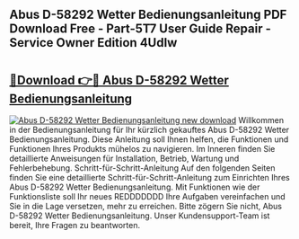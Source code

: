 ## Abus D-58292 Wetter Bedienungsanleitung PDF Download Free - Part-5T7 User Guide Repair - Service Owner Edition 4UdIw

# <h2><a href="http://df5o23b.blite.top/?on=Abus+D-58292+Wetter+Bedienungsanleitung">🔗Download 👉🔴 Abus D-58292 Wetter Bedienungsanleitung</a></h2>

[![Abus D-58292 Wetter Bedienungsanleitung new download](https://i.imgur.com/lujVjoI.png)](http://df5o23b.blite.top/?on=Abus+D-58292+Wetter+Bedienungsanleitung)
Willkommen in der Bedienungsanleitung für Ihr kürzlich gekauftes Abus D-58292 Wetter Bedienungsanleitung. Diese Anleitung soll Ihnen helfen, die Funktionen und Funktionen Ihres Produkts mühelos zu navigieren. Im Inneren finden Sie detaillierte Anweisungen für Installation, Betrieb, Wartung und Fehlerbehebung. Schritt-für-Schritt-Anleitung Auf den folgenden Seiten finden Sie eine detaillierte Schritt-für-Schritt-Anleitung zum Einrichten Ihres Abus D-58292 Wetter Bedienungsanleitung. Mit Funktionen wie der Funktionsliste soll Ihr neues REDDDDDDD Ihre Aufgaben vereinfachen und Sie in die Lage versetzen, mehr zu erreichen. Bitte zögern Sie nicht, Abus D-58292 Wetter Bedienungsanleitung. Unser Kundensupport-Team ist bereit, Ihre Fragen zu beantworten.
